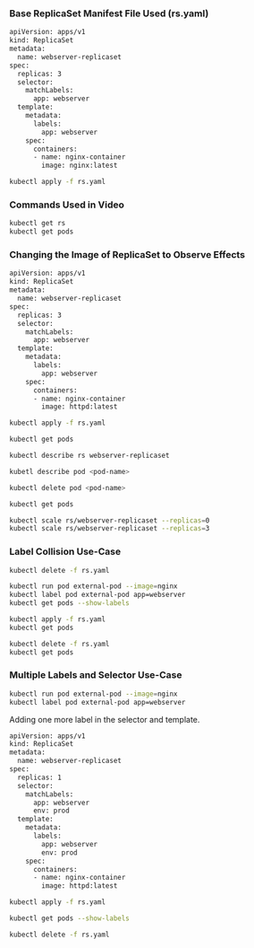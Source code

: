 
### Base ReplicaSet Manifest File Used (rs.yaml)

```sh
apiVersion: apps/v1
kind: ReplicaSet
metadata:
  name: webserver-replicaset
spec:
  replicas: 3
  selector:
    matchLabels:
      app: webserver
  template:
    metadata:
      labels:
        app: webserver
    spec:
      containers:
      - name: nginx-container
        image: nginx:latest
```
```sh
kubectl apply -f rs.yaml
```

### Commands Used in Video

```sh
kubectl get rs
kubectl get pods
```

### Changing the Image of ReplicaSet to Observe Effects

```sh
apiVersion: apps/v1
kind: ReplicaSet
metadata:
  name: webserver-replicaset
spec:
  replicas: 3
  selector:
    matchLabels:
      app: webserver
  template:
    metadata:
      labels:
        app: webserver
    spec:
      containers:
      - name: nginx-container
        image: httpd:latest
```
```sh
kubectl apply -f rs.yaml
```

```sh
kubectl get pods

kubectl describe rs webserver-replicaset

kubetl describe pod <pod-name>

kubectl delete pod <pod-name>

kubectl get pods

kubectl scale rs/webserver-replicaset --replicas=0
kubectl scale rs/webserver-replicaset --replicas=3
```

### Label Collision Use-Case
```sh
kubectl delete -f rs.yaml

kubectl run pod external-pod --image=nginx
kubectl label pod external-pod app=webserver
kubectl get pods --show-labels

kubectl apply -f rs.yaml
kubectl get pods

kubectl delete -f rs.yaml
kubectl get pods
```

### Multiple Labels and Selector Use-Case

```sh
kubectl run pod external-pod --image=nginx
kubectl label pod external-pod app=webserver
```
Adding one more label in the selector and template.

```sh
apiVersion: apps/v1
kind: ReplicaSet
metadata:
  name: webserver-replicaset
spec:
  replicas: 1
  selector:
    matchLabels:
      app: webserver
      env: prod
  template:
    metadata:
      labels:
        app: webserver
        env: prod
    spec:
      containers:
      - name: nginx-container
        image: httpd:latest
```
```sh
kubectl apply -f rs.yaml

kubectl get pods --show-labels

kubectl delete -f rs.yaml
```